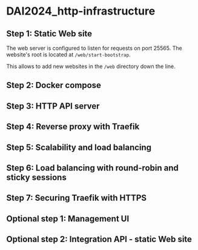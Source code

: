 # DAI2024_http-infrastructure

Step 1: Static Web site
-----------------------

The web server is configured to listen for requests on port 25565.
The website's root is located at `/web/start-bootstrap`.

This allows to add new websites in the `/web` directory down the line.

Step 2: Docker compose
----------------------

Step 3: HTTP API server
-----------------------

Step 4: Reverse proxy with Traefik
----------------------------------

Step 5: Scalability and load balancing
--------------------------------------

Step 6: Load balancing with round-robin and sticky sessions
-----------------------------------------------------------

Step 7: Securing Traefik with HTTPS
-----------------------------------



Optional step 1: Management UI
------------------------------

Optional step 2: Integration API - static Web site
--------------------------------------------------